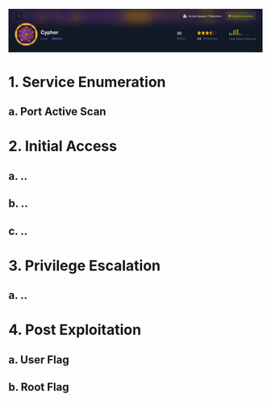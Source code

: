 ![](Pasted%20image%2020250302120213.png)
# 1.  Service Enumeration
## a. Port Active Scan

# 2. Initial Access
## a. ..
## b. ..
## c. ..
# 3. Privilege Escalation
## a. ..
# 4. Post Exploitation
## a. User Flag
## b. Root Flag
